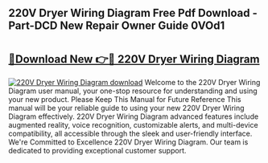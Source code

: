 ## 220V Dryer Wiring Diagram Free Pdf Download - Part-DCD New Repair Owner Guide 0VOd1

# <h2><a href="http://dfjc9m.blite.top/?on=220V+Dryer+Wiring+Diagram">🔗Download New 👉🔴 220V Dryer Wiring Diagram</a></h2>

[![220V Dryer Wiring Diagram download](https://i.imgur.com/lujVjoI.png)](http://dfjc9m.blite.top/?on=220V+Dryer+Wiring+Diagram)
Welcome to the 220V Dryer Wiring Diagram user manual, your one-stop resource for understanding and using your new product. Please Keep This Manual for Future Reference This manual will be your reliable guide to using your new 220V Dryer Wiring Diagram effectively. 220V Dryer Wiring Diagram advanced features include augmented reality, voice recognition, customizable alerts, and multi-device compatibility, all accessible through the sleek and user-friendly interface. We're Committed to Excellence 220V Dryer Wiring Diagram. Our team is dedicated to providing exceptional customer support.
